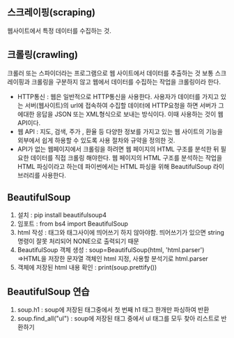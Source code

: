## 스크레이핑(scraping)
웹사이트에서 특정 데이터를 수집하는 것.
## 크롤링(crawling)
크롤러 또는 스파이더라는 프로그램으로 웹 사이트에서 데이터를 추출하는 것
보통 스크레이핑과 크롤링을 구분하지 않고 웹에서 데이터를 수집하는 작업을 크롤링이라 한다.
- HTTP통신 : 웹은 일반적으로 HTTP통신을 사용한다. 사용자가 데이터를 가지고 있는 서버(웹사이트)의 url에 접속하여 수집할 데이터에 HTTP요청을 하면 서버가 그에대한 응답을 JSON 또는 XML형식으로 보내는 방식이다. 이때 사용하는 것이 웹 API이다. 
- 웹 API : 지도, 검색, 주가 , 환율 등 다양한 정보를 가지고 있는 웹 사이트의 기능을 외부에서 쉽게 하용할 수 있도록 사용 절차와 규약을 정의한 것.
- API가 없는 웹페이지에서 크롤링을 하려면 웹 페이지의 HTML 구조를 분석한 뒤 필요한 데이터를 직접 크롤링 해야한다. 웹 페이지의 HTML 구조를 분석하는 작업을 HTML 파싱이라고 하는데 파이썬에서는 HTML 파싱을 위해 BeautifulSoup 라이브러리를 사용한다.

## BeautifulSoup 
1. 설치 : pip install beautifulsoup4
2. 임포트 : from bs4 import BeautifulSoup
3. html 작성 : 태그와 태그사이에 띄어쓰기 하지 않아야함. 띄어쓰기가 있으면 string 명령이 잘못 처리되어 NONE으로 출력되기 때문
4. BeautifulSoup 객체 생성 : soup=BeautifulSoup(html, 'html.parser') =>HTML을 저장한 문자열 객체인 html 지정, 사용할 분석기로 html.parser
5. 객체에 저장된 html 내용 확인 : print(soup.prettify()) 

## BeautifulSoup 연습
1. soup.h1 : soup에 저장된 태그중에서 첫 번째 h1 태그 한개만 파싱하여 반환
2. soup.find_all("ul") : soup에 저장된 태그 중에서 ul 태그를 모두 찾아 리스트로 반환하기
